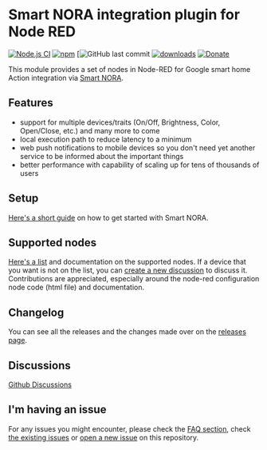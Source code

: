 Smart NORA integration plugin for Node RED
=====================

[![Node.js CI](https://github.com/andrei-tatar/node-red-contrib-smartnora/actions/workflows/node.js.yml/badge.svg)](https://github.com/andrei-tatar/node-red-contrib-smartnora/actions/workflows/node.js.yml)
[![npm](https://img.shields.io/npm/v/node-red-contrib-smartnora.svg?logo=npm)](https://www.npmjs.com/package/node-red-contrib-smartnora)
[![GitHub last commit](https://img.shields.io/github/last-commit/andrei-tatar/node-red-contrib-smartnora?style=plastic)
[![downloads](https://img.shields.io/npm/dm/node-red-contrib-smartnora.svg)](https://www.npmjs.com/package/node-red-contrib-smartnora)
[![Donate](https://img.shields.io/badge/Donate-PayPal-green.svg?logo=paypal)](https://paypal.me/andreitatar)

This module provides a set of nodes in Node-RED for Google smart home Action integration via [Smart NORA](https://smart-nora.eu/).

## Features
- support for multiple devices/traits (On/Off, Brightness, Color, Open/Close, etc.) and many more to come
- local execution path to reduce latency to a minimum
- web push notifications to mobile devices so you don't need yet another service to be informed about the important things
- better performance with capability of scaling up for tens of thousands of users

## Setup

[Here's a short guide](./doc/setup/README.md) on how to get started with Smart NORA.

## Supported nodes

[Here's a list](./doc/nodes) and documentation on the supported nodes. 
If a device that you want is not on the list, you can [create a new discussion](https://github.com/andrei-tatar/node-red-contrib-smartnora/discussions/new) to discuss it. Contributions are appreciated, especially around the node-red configuration node code (html file) and documentation.

## Changelog

You can see all the releases and the changes made over on the [releases page](https://github.com/andrei-tatar/node-red-contrib-smartnora/releases).

## Discussions

[Github Discussions](https://github.com/andrei-tatar/node-red-contrib-smartnora/discussions)

## I'm having an issue

For any issues you might encounter, please check the [FAQ section](./doc/faq/README.md), check [the existing issues](https://github.com/andrei-tatar/node-red-contrib-smartnora/issues) or [open a new issue](https://github.com/andrei-tatar/node-red-contrib-smartnora/issues/new/choose) on this repository.
